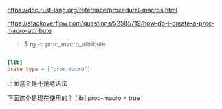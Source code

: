 
https://doc.rust-lang.org/reference/procedural-macros.html

https://stackoverflow.com/questions/52585719/how-do-i-create-a-proc-macro-attribute


> $ rg -c proc_macro_attribute

~~~toml

[lib]
crate_type = ["proc-macro"]

~~~

上面这个是不是老语法


下面这个是现在使用的？
[lib]
proc-macro = true